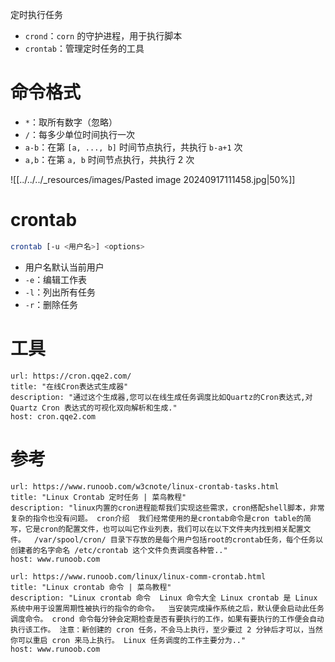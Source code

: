 定时执行任务
- `crond`：`corn` 的守护进程，用于执行脚本
- `crontab`：管理定时任务的工具

# 命令格式

- `*`：取所有数字（忽略）
- `/`：每多少单位时间执行一次
- `a-b`：在第 `[a, ..., b]` 时间节点执行，共执行 `b-a+1` 次
- `a,b`：在第 `a, b` 时间节点执行，共执行 2 次

![[../../../_resources/images/Pasted image 20240917111458.jpg|50%]]

# crontab

```bash
crontab [-u <用户名>] <options>
```

- 用户名默认当前用户
- `-e`：编辑工作表
- `-l`：列出所有任务
- `-r`：删除任务

# 工具

```cardlink
url: https://cron.qqe2.com/
title: "在线Cron表达式生成器"
description: "通过这个生成器,您可以在线生成任务调度比如Quartz的Cron表达式,对Quartz Cron 表达式的可视化双向解析和生成."
host: cron.qqe2.com
```

# 参考

```cardlink
url: https://www.runoob.com/w3cnote/linux-crontab-tasks.html
title: "Linux Crontab 定时任务 | 菜鸟教程"
description: "linux内置的cron进程能帮我们实现这些需求，cron搭配shell脚本，非常复杂的指令也没有问题。 cron介绍  我们经常使用的是crontab命令是cron table的简写，它是cron的配置文件，也可以叫它作业列表，我们可以在以下文件夹内找到相关配置文件。  /var/spool/cron/ 目录下存放的是每个用户包括root的crontab任务，每个任务以创建者的名字命名 /etc/crontab 这个文件负责调度各种管.."
host: www.runoob.com
```

```cardlink
url: https://www.runoob.com/linux/linux-comm-crontab.html
title: "Linux crontab 命令 | 菜鸟教程"
description: "Linux crontab 命令  Linux 命令大全 Linux crontab 是 Linux 系统中用于设置周期性被执行的指令的命令。  当安装完成操作系统之后，默认便会启动此任务调度命令。 crond 命令每分钟会定期检查是否有要执行的工作，如果有要执行的工作便会自动执行该工作。 注意：新创建的 cron 任务，不会马上执行，至少要过 2 分钟后才可以，当然你可以重启 cron 来马上执行。 Linux 任务调度的工作主要分为.."
host: www.runoob.com
```
